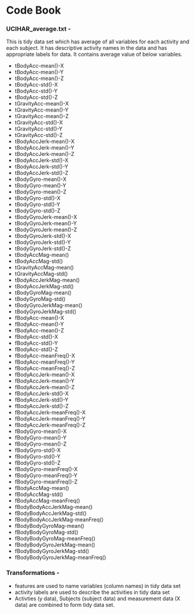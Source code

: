 # Code Book

### UCIHAR_average.txt - 
This is tidy data set which has average of all variables for each activity and each subject. It has descriptive activity names in the data and has appropriate labels for data. It contains average value of below variables.

*  tBodyAcc-mean()-X
*  tBodyAcc-mean()-Y
*  tBodyAcc-mean()-Z
*  tBodyAcc-std()-X
*  tBodyAcc-std()-Y
*  tBodyAcc-std()-Z
*  tGravityAcc-mean()-X
*  tGravityAcc-mean()-Y
*  tGravityAcc-mean()-Z
*  tGravityAcc-std()-X
*  tGravityAcc-std()-Y
*  tGravityAcc-std()-Z
*  tBodyAccJerk-mean()-X
*  tBodyAccJerk-mean()-Y
*  tBodyAccJerk-mean()-Z
*  tBodyAccJerk-std()-X
*  tBodyAccJerk-std()-Y
*  tBodyAccJerk-std()-Z
*  tBodyGyro-mean()-X
*  tBodyGyro-mean()-Y
*  tBodyGyro-mean()-Z
*  tBodyGyro-std()-X
*  tBodyGyro-std()-Y
*  tBodyGyro-std()-Z
*  tBodyGyroJerk-mean()-X
*  tBodyGyroJerk-mean()-Y
*  tBodyGyroJerk-mean()-Z
*  tBodyGyroJerk-std()-X
*  tBodyGyroJerk-std()-Y
*  tBodyGyroJerk-std()-Z
*  tBodyAccMag-mean()
*  tBodyAccMag-std()
*  tGravityAccMag-mean()
*  tGravityAccMag-std()
*  tBodyAccJerkMag-mean()
*  tBodyAccJerkMag-std()
*  tBodyGyroMag-mean()
*  tBodyGyroMag-std()
*  tBodyGyroJerkMag-mean()
*  tBodyGyroJerkMag-std()
*  fBodyAcc-mean()-X
*  fBodyAcc-mean()-Y
*  fBodyAcc-mean()-Z
*  fBodyAcc-std()-X
*  fBodyAcc-std()-Y
*  fBodyAcc-std()-Z
*  fBodyAcc-meanFreq()-X
*  fBodyAcc-meanFreq()-Y
*  fBodyAcc-meanFreq()-Z
*  fBodyAccJerk-mean()-X
*  fBodyAccJerk-mean()-Y
*  fBodyAccJerk-mean()-Z
*  fBodyAccJerk-std()-X
*  fBodyAccJerk-std()-Y
*  fBodyAccJerk-std()-Z
*  fBodyAccJerk-meanFreq()-X
*  fBodyAccJerk-meanFreq()-Y
*  fBodyAccJerk-meanFreq()-Z
*  fBodyGyro-mean()-X
*  fBodyGyro-mean()-Y
*  fBodyGyro-mean()-Z
*  fBodyGyro-std()-X
*  fBodyGyro-std()-Y
*  fBodyGyro-std()-Z
*  fBodyGyro-meanFreq()-X
*  fBodyGyro-meanFreq()-Y
*  fBodyGyro-meanFreq()-Z
*  fBodyAccMag-mean()
*  fBodyAccMag-std()
*  fBodyAccMag-meanFreq()
*  fBodyBodyAccJerkMag-mean()
*  fBodyBodyAccJerkMag-std()
*  fBodyBodyAccJerkMag-meanFreq()
*  fBodyBodyGyroMag-mean()
*  fBodyBodyGyroMag-std()
*  fBodyBodyGyroMag-meanFreq()
*  fBodyBodyGyroJerkMag-mean()
*  fBodyBodyGyroJerkMag-std()
*  fBodyBodyGyroJerkMag-meanFreq()

 
### Transformations -
* features are used to name variables (column names) in tidy data set
* activity labels are used to describe the activities in tidy data set
* Activties (y data), Subjects (subject data) and measurement data (X data) are combined to form tidy data set.

   	